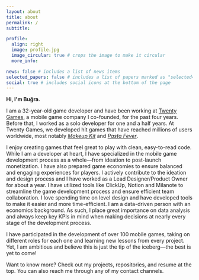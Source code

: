 ```yaml
---
layout: about
title: about
permalink: /
subtitle:

profile:
  align: right
  image: profile.jpg
  image_circular: true # crops the image to make it circular
  more_info:

news: false # includes a list of news items
selected_papers: false # includes a list of papers marked as "selected={true}"
social: true # includes social icons at the bottom of the page
---
```


**Hi, I'm Buğra.**

I am a 32-year-old game developer and have been working at [Twenty Games](https://twenty.games), a mobile game company I co-founded, for the past four years. Before that, I worked as a solo developer for one and a half years. At Twenty Games, we developed hit games that have reached millions of users worldwide, most notably [*Makeup Kit*](https://apps.apple.com/us/app/makeup-kit/id1601985721) and [*Pasta Fever*](https://apps.apple.com/us/app/pasta-fever/id1642532274).

I enjoy creating games that feel great to play with clean, easy-to-read code. While I am a developer at heart, I have specialized in the mobile game development process as a whole—from ideation to post-launch monetization. I have also prepared game economies to ensure balanced and engaging experiences for players. I actively contribute to the ideation and design process and I have worked as a Lead Designer/Product Owner for about a year. I have utilized tools like ClickUp, Notion and Milanote to streamline the game development process and ensure efficient team collaboration. I love spending time on level design and have developed tools to make it easier and more time-efficient. I am a data-driven person with an economics background. As such, I place great importance on data analysis and always keep key KPIs in mind when making decisions at nearly every stage of the development process.

I have participated in the development of over 100 mobile games, taking on different roles for each one and learning new lessons from every project. Yet, I am ambitious and believe this is just the tip of the iceberg—the best is yet to come!

Want to know more? Check out my projects, repositories, and resume at the top. You can also reach me through any of my contact channels.